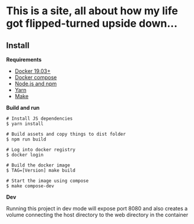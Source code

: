 This is a site, all about how my life got flipped-turned upside down...
====

Install
----

**Requirements**

* [Docker 19.03+](https://github.com/docker/docker-ce/releases/tag/v19.03.3-beta1)
* [Docker compose](https://docs.docker.com/compose/install)
* [Node.js and npm](https://nodejs.org/en/)
* [Yarn](https://yarnpkg.com/en/docs/install)
* [Make](https://en.wikipedia.org/wiki/Make_(software))

**Build and run**

```
# Install JS dependencies
$ yarn install

# Build assets and copy things to dist folder
$ npm run build

# Log into docker registry
$ docker login

# Build the docker image
$ TAG=[Version] make build

# Start the image using compose
$ make compose-dev
```

**Dev**

Running this project in dev mode will expose port 8080 
and also creates a volume connecting the host directory
to the web directory in the container
